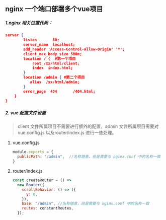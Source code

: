 ## nginx 一个端口部署多个vue项目

##### 1.nginx 相关位置代码：

```json
server {
        listen       80;
        server_name  localhost;
        add_header 'Access-Control-Allow-Origin' '*';
        client_max_body_size 500m; 　　　　
        location / {  #第一个项目
            root /xx/html/client;
            index  index.html;
        }　　　　 
        location /admin { #第二个项目　
           alias  /xx/html/admin;
        }
        error_page  404       /404.html;
    }
}
```

##### 2. vue 配置文件设置

> client 文件所属项目不需要进行额外的配置，admin 文件所属项目需要对 vue.config.js 以及router/index.js 进行一些处理。

1. vue.config.js 

   ```js
   module.exports = {
     publicPath: "/admin",  //名称随意，但是需要与 nginx.conf 中的名称一致
   }
   ```

2. router/index.js

   ```js
   const createRouter = () =>
     new Router({
       scrollBehavior: () => ({
         y: 0,
       }),
       base: "/admin", //名称随意，但是需要与 nginx.conf 中的名称一致
       routes: constantRoutes,
     });
   ```

   


